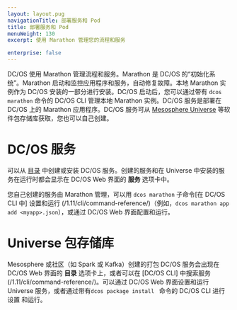 ```yaml
---
layout: layout.pug
navigationTitle: 部署服务和 Pod
title: 部署服务和 Pod
menuWeight: 130
excerpt: 使用 Marathon 管理您的流程和服务

enterprise: false
---
```


DC/OS 使用 Marathon 管理流程和服务。Marathon 是 DC/OS 的“初始化系统”。Marathon 启动和监控应用程序和服务，自动修复故障。本地 Marathon 实例作为 DC/OS 安装的一部分进行安装。DC/OS 启动后，您可以通过带有 `dcos marathon` 命令的 DC/OS CLI 管理本地 Marathon 实例。DC/OS 服务是部署在 DC/OS 上的 Marathon 应用程序。DC/OS 服务可从 [Mesosphere Universe](/cn/1.11/overview/concepts/#mesosphere-universe) 等软件包存储库获取，您也可以自己创建。

# DC/OS 服务

可以从 [目录](/cn/1.11/gui/catalog/) 中创建或安装 DC/OS 服务。创建的服务和在 Universe 中安装的服务在运行时都会显示在 DC/OS Web 界面的 **服务** 选项卡中。

您自己创建的服务由 Marathon 管理，可以用 `dcos marathon` 子命令[在 DC/OS CLI 中] 设置和运行 (/1.11/cli/command-reference/)（例如，`dcos marathon app add <myapp>.json`），或通过 DC/OS Web 界面配置和运行。

# Universe 包存储库
Mesosphere 或社区（如 Spark 或 Kafka）创建的打包 DC/OS 服务会出现在 DC/OS Web 界面的 **目录** 选项卡上，或者可以在 [DC/OS CLI] 中搜索服务(/1.11/cli/command-reference/)。可以通过 DC/OS Web 界面设置和运行 Universe 服务，或者通过带有`dcos package install ` 命令的 DC/OS CLI 进行设置 <package-name>和运行。
